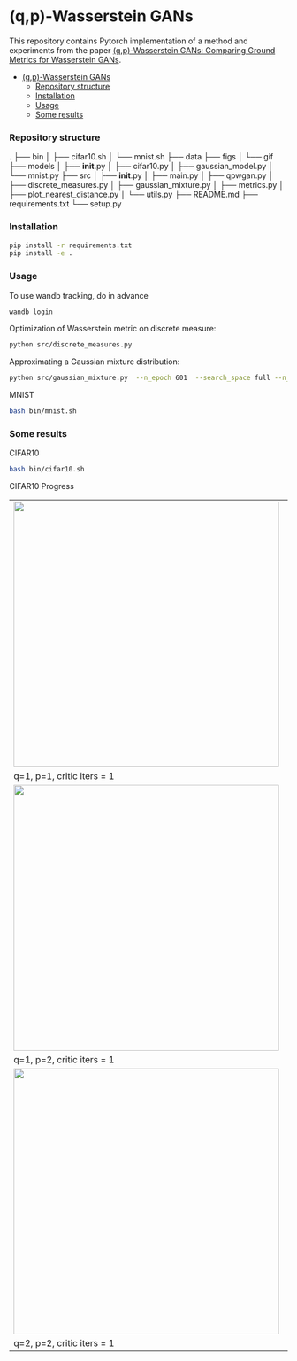 # (q,p)-Wasserstein GANs

This repository contains Pytorch implementation of a method and experiments from the paper [(q,p)-Wasserstein GANs: Comparing Ground Metrics for Wasserstein GANs](https://arxiv.org/abs/1902.03642).

- [(q,p)-Wasserstein GANs](#qp-wasserstein-gans)
    - [Repository structure](#repository-structure)
    - [Installation](#installation)
    - [Usage](#usage)
    - [Some results](#some-results)

### Repository structure

.
├── bin
│   ├── cifar10.sh
│   └── mnist.sh
├── data
├── figs
│   └── gif
├── models
│   ├── __init__.py
│   ├── cifar10.py
│   ├── gaussian_model.py
│   └── mnist.py
├── src
│   ├── __init__.py
│   ├── main.py
│   ├── qpwgan.py
│   ├── discrete_measures.py
│   ├── gaussian_mixture.py
│   ├── metrics.py
│   ├── plot_nearest_distance.py
│   └── utils.py
├── README.md
├── requirements.txt
└── setup.py


### Installation

```bash
pip install -r requirements.txt
pip install -e .
```

### Usage

To use wandb tracking, do in advance
```bash
wandb login
```

Optimization of Wasserstein metric on discrete measure:

```bash
python src/discrete_measures.py
```

Approximating a Gaussian mixture distribution:

```bash
python src/gaussian_mixture.py  --n_epoch 601  --search_space full --n_critic_iter 2 --reg_coef1 0.1 --reg_coef2 1 --batch_size 64
```

MNIST

```bash
bash bin/mnist.sh

```

### Some results

CIFAR10

```bash
bash bin/cifar10.sh
```

CIFAR10 Progress

<table style="width:100%; table-layout:fixed;">
  <tr>
    <td><img width="480px" src="figs/gif/cifar_1_1_1.gif"></td>
    <td><img width="480px" src="figs/gif/cifar_1_1_5.gif"></td>
  </tr>
  <tr>
    <td>q=1, p=1, critic iters = 1</td>
    <td>q=1, p=1, critic iters = 5</td>
  </tr>
    <tr>
    <td><img width="480px" src="figs/gif/cifar_1_2_1.gif"></td>
    <td><img width="480px" src="figs/gif/cifar_1_2_5.gif"></td>
  </tr>
  <tr>
    <td>q=1, p=2, critic iters = 1</td>
    <td>q=1, p=2, critic iters = 5</td>
  </tr>
    <tr>
    <td><img width="480px" src="figs/gif/cifar_2_2_1.gif"></td>
    <td><img width="480px" src="figs/gif/cifar_2_2_5.gif"></td>
  </tr>
  <tr>
    <td>q=2, p=2, critic iters = 1</td>
    <td>q=2, p=2, critic iters = 5</td>
  </tr>

</table>
